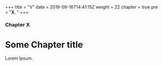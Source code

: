 +++
title = "V"
date = 2019-09-16T14:41:15Z
weight = 22
chapter = true
pre = "<b>X. </b>"
+++

### Chapter X

# Some Chapter title

Lorem Ipsum.
